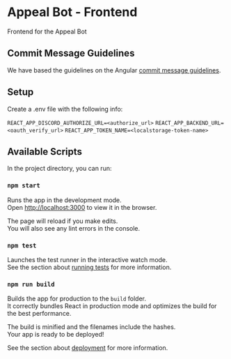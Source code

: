 # Appeal Bot - Frontend
Frontend for the Appeal Bot

## Commit Message Guidelines

We have based the guidelines on the Angular [commit message guidelines](https://github.com/angular/angular/blob/master/CONTRIBUTING.md#commit).

## Setup

Create a .env file with the following info:

``REACT_APP_DISCORD_AUTHORIZE_URL=<authorize_url>``
``REACT_APP_BACKEND_URL=<oauth_verify_url>``
``REACT_APP_TOKEN_NAME=<localstorage-token-name>``

## Available Scripts

In the project directory, you can run:

### `npm start`

Runs the app in the development mode.<br />
Open [http://localhost:3000](http://localhost:3000) to view it in the browser.

The page will reload if you make edits.<br />
You will also see any lint errors in the console.

### `npm test`

Launches the test runner in the interactive watch mode.<br />
See the section about [running tests](https://facebook.github.io/create-react-app/docs/running-tests) for more information.

### `npm run build`

Builds the app for production to the `build` folder.<br />
It correctly bundles React in production mode and optimizes the build for the best performance.

The build is minified and the filenames include the hashes.<br />
Your app is ready to be deployed!

See the section about [deployment](https://facebook.github.io/create-react-app/docs/deployment) for more information.
